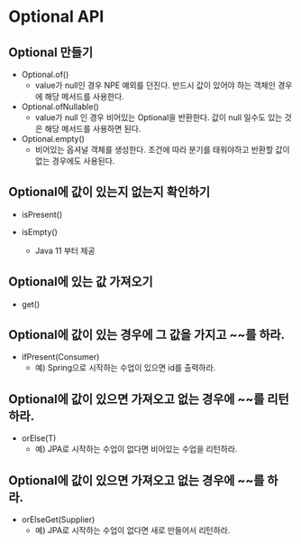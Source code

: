 # Optional API

## Optional 만들기

- Optional.of()
    - value가 null인 경우 NPE 예외를 던진다. 반드시 값이 있어야 하는 객체인 경우에 해당 메서드를 사용한다.
- Optional.ofNullable()
    - value가 null 인 경우 비어있는 Optional을 반환한다. 값이 null 일수도 있는 것은 해당 메서드를 사용하면 된다.
- Optional.empty()
    - 비어있는 옵셔널 객체를 생성한다. 조건에 따라 분기를 태워야하고 반환할 값이 없는 경우에도 사용된다.

## Optional에 값이 있는지 없는지 확인하기

- isPresent()

- isEmpty()
    - Java 11 부터 제공

## Optional에 있는 값 가져오기
- get()

## Optional에 값이 있는 경우에 그 값을 가지고 ~~를 하라.
-  ifPresent(Consumer)
    - 예) Spring으로 시작하는 수업이 있으면 id를 출력하라.

## Optional에 값이 있으면 가져오고 없는 경우에 ~~를 리턴하라. 
- orElse(T)
    - 예) JPA로 시작하는 수업이 없다면 비어있는 수업을 리턴하라.

## Optional에 값이 있으면 가져오고 없는 경우에 ~~를 하라.
- orElseGet(Supplier)
    - 예) JPA로 시작하는 수업이 없다면 새로 만들어서 리턴하라.

